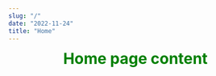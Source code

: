 ```yaml
---
slug: "/"
date: "2022-11-24"
title: "Home"
---
```


<style>
.home {
    color: green;
    font-weight:700;
    font-size: 30px;
    display:flex;
    justify-content:center;
    align-items:center;
}
</style>
<div class="home">Home page content</div>
